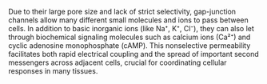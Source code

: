 Due to their large pore size and lack of strict selectivity, gap-junction channels allow many different small molecules and ions to pass between cells. In addition to basic inorganic ions (like Na⁺, K⁺, Cl⁻), they can also let through biochemical signaling molecules such as calcium ions (Ca²⁺) and cyclic adenosine monophosphate (cAMP). This nonselective permeability facilitates both rapid electrical coupling and the spread of important second messengers across adjacent cells, crucial for coordinating cellular responses in many tissues.

